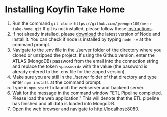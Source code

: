 # Installing Koyfin Take Home
1. Run the command ```git clone https://github.com/jwenger100/mern-take-home.git``` If git is not installed, please follow these [instructions](https://git-scm.com/book/en/v2/Getting-Started-Installing-Git).
2. If not already installed, please [download](https://nodejs.org/en/download/) the latest version of Node and install it. You can check if node is installed by typing ```node -v``` at the command prompt.
3. Navigate to the .env file in the ./server folder of the directory where you cloned or unzipped the project. If using the Github version, enter the ATLAS (MongoDB) password from the email into the connection string and replace the token ```<password>``` with the value (the password is already entered to the .env file for the zipped version).
4. Make sure you are still in the ./server folder of that directory and type enter ```npm install``` at the command prompt.
5. Type in ```npm start``` to launch the webserver and backend server.
6. Wait for the message in the command window "ETL Pipeline completed. Please load the web application." This will denote that the ETL pipeline has finished and all data is loaded into MongoDB.
7. Open the web browser and navigate to [http://localhost:8080](http://localhost:8080).


